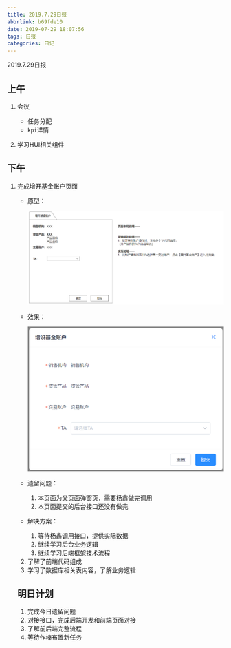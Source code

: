 ```yaml
---
title: 2019.7.29日报
abbrlink: b69fde10
date: 2019-07-29 18:07:56
tags: 日报
categories: 日记
---
```


2019.7.29日报

<!--More-->

## 上午

1. 会议
   - 任务分配
   - `kpi`详情

2. 学习HUI相关组件

## 下午

1. 完成增开基金账户页面

   - 原型：

     ![1564395086276](2019-7-29日报/1564395086276.png)

   - 效果：

     ![1564395146975](2019-7-29日报/1564395146975.png)

   - 遗留问题：
     1. 本页面为父页面弹窗页，需要杨鑫做完调用
     2. 本页面提交的后台接口还没有做完

   - 解决方案：
     	1. 等待杨鑫调用接口，提供实际数据
      	2. 继续学习后台业务逻辑
      	3. 继续学习后端框架技术流程

   2. 了解了前端代码组成
   3. 学习了数据库相关表内容，了解业务逻辑

   ## 明日计划

   1. 完成今日遗留问题
   2. 对接接口，完成后端开发和前端页面对接
   3. 了解前后端完整流程
   4. 等待作棒布置新任务
